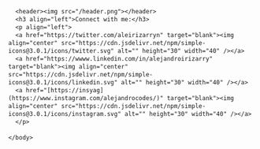 <!DOCTYPE html>
<html>
  <head>
  </head>
    <body>
      
      <header><img src="/header.png"></header>
      <h3 align="left">Connect with me:</h3>
      <p align="left">
      <a href="https://twitter.com/aleirizarryn" target="blank"><img align="center" src="https://cdn.jsdelivr.net/npm/simple-icons@3.0.1/icons/twitter.svg" alt="" height="30" width="40" /></a>
      <a href="https://wwww.linkedin.com/in/alejandroirizarry" target="blank"><img align="center" src="https://cdn.jsdelivr.net/npm/simple-icons@3.0.1/icons/linkedin.svg" alt="" height="30" width="40" /></a>
      <a href="[https://insyag](https://www.instagram.com/alejandrocodes/)" target="blank"><img align="center" src="https://cdn.jsdelivr.net/npm/simple-icons@3.0.1/icons/instagram.svg" alt="" height="30" width="40" /></a>
      </p>
      
    </body>
</html>
